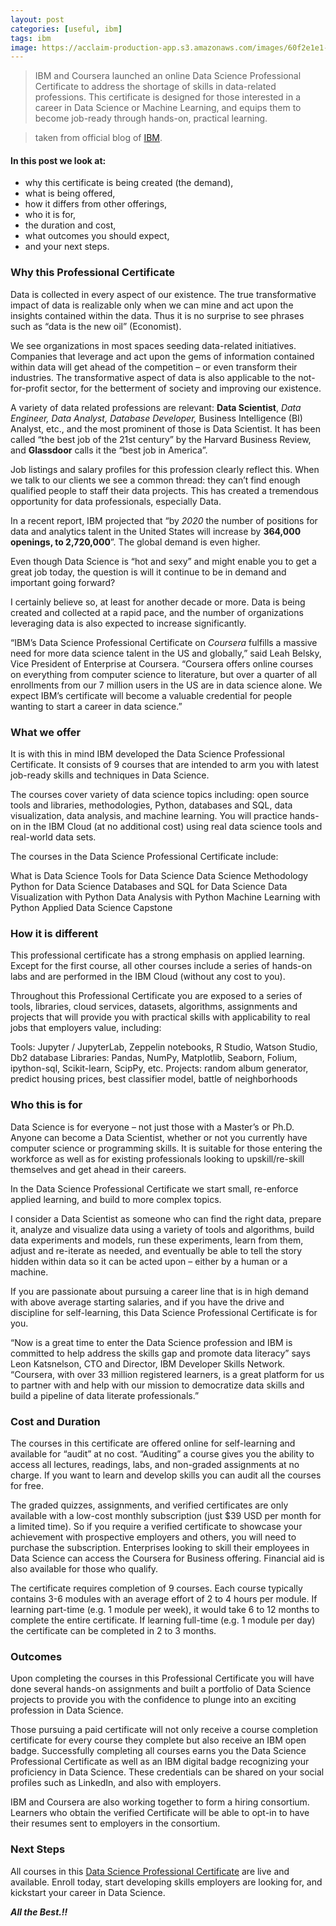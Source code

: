```yaml
---
layout: post
categories: [useful, ibm]
tags: ibm
image: https://acclaim-production-app.s3.amazonaws.com/images/60f2e1e1-1b74-4dc0-a24b-cd08b460c12d/Applied%2BData%2BScience%2BCapstone.png
---
```


> IBM and Coursera launched an online Data Science Professional Certificate to address the shortage of skills in data-related professions. This certificate is designed for those interested in a career in Data Science or Machine Learning, and equips them to become job-ready through hands-on, practical learning.

> taken from official blog of [IBM](https://cognitiveclass.ai/blog/data-science-professional-certificate/).

#### In this post we look at:
- why this certificate is being created (the demand),
- what is being offered,
- how it differs from other offerings,
- who it is for,
- the duration and cost,
- what outcomes you should expect,
- and your next steps.


### Why this Professional Certificate
Data is collected in every aspect of our existence. The true transformative impact of data is realizable only when we can mine and act upon the insights contained within the data. Thus it is no surprise to see phrases such as “data is the new oil” (Economist).

We see organizations in most spaces seeding data-related initiatives. Companies that leverage and act upon the gems of information contained within data will get ahead of the competition – or even transform their industries. The transformative aspect of data is also applicable to the not-for-profit sector, for the betterment of society and improving our existence.

A variety of data related professions are relevant: **Data Scientist**, _Data Engineer, Data Analyst, Database Developer,_ Business Intelligence (BI) Analyst, etc., and the most prominent of those is Data Scientist. It has been called “the best job of the 21st century” by the Harvard Business Review, and **Glassdoor** calls it the “best job in America”.

Job listings and salary profiles for this profession clearly reflect this. When we talk to our clients we see a common thread: they can’t find enough qualified people to staff their data projects. This has created a tremendous opportunity for data professionals, especially Data.

In a recent report, IBM projected that “by _2020_ the number of positions for data and analytics talent in the United States will increase by **364,000 openings, to 2,720,000**”. The global demand is even higher.

Even though Data Science is “hot and sexy” and might enable you to get a great job today, the question is will it continue to be in demand and important going forward?

I certainly believe so, at least for another decade or more. Data is being created and collected at a rapid pace, and the number of organizations leveraging data is also expected to increase significantly.

“IBM’s Data Science Professional Certificate on _Coursera_ fulfills a massive need for more data science talent in the US and globally,” said Leah Belsky, Vice President of Enterprise at Coursera. “Coursera offers online courses on everything from computer science to literature, but over a quarter of all enrollments from our 7 million users in the US are in data science alone. We expect IBM’s certificate will become a valuable credential for people wanting to start a career in data science.”

### What we offer
It is with this in mind IBM developed the Data Science Professional Certificate. It consists of 9 courses that are intended to arm you with latest job-ready skills and techniques in Data Science.

The courses cover variety of data science topics including: open source tools and libraries, methodologies, Python, databases and SQL, data visualization, data analysis, and machine learning. You will practice hands-on in the IBM Cloud (at no additional cost) using real data science tools and real-world data sets.

The courses in the Data Science Professional Certificate include:

What is Data Science
Tools for Data Science
Data Science Methodology
Python for Data Science
Databases and SQL for Data Science
Data Visualization with Python
Data Analysis with Python
Machine Learning with Python
Applied Data Science Capstone

### How it is different
This professional certificate has a strong emphasis on applied learning. Except for the first course, all other courses include a series of hands-on labs and are performed in the IBM Cloud (without any cost to you).

Throughout this Professional Certificate you are exposed to a series of tools, libraries, cloud services, datasets, algorithms, assignments and projects that will provide you with practical skills with applicability to real jobs that employers value, including:

Tools: Jupyter / JupyterLab, Zeppelin notebooks, R Studio, Watson Studio, Db2 database
Libraries: Pandas, NumPy, Matplotlib, Seaborn, Folium, ipython-sql, Scikit-learn, ScipPy, etc.
Projects: random album generator, predict housing prices, best classifier model, battle of neighborhoods

### Who this is for
Data Science is for everyone – not just those with a Master’s or Ph.D. Anyone can become a Data Scientist, whether or not you currently have computer science or programming skills. It is suitable for those entering the workforce as well as for existing professionals looking to upskill/re-skill themselves and get ahead in their careers.

In the Data Science Professional Certificate we start small, re-enforce applied learning, and build to more complex topics.

I consider a Data Scientist as someone who can find the right data, prepare it, analyze and visualize data using a variety of tools and algorithms, build data experiments and models, run these experiments, learn from them, adjust and re-iterate as needed, and eventually be able to tell the story hidden within data so it can be acted upon – either by a human or a machine.

If you are passionate about pursuing a career line that is in high demand with above average starting salaries, and if you have the drive and discipline for self-learning, this Data Science Professional Certificate is for you.

“Now is a great time to enter the Data Science profession and IBM is committed to help address the skills gap and promote data literacy” says Leon Katsnelson, CTO and Director, IBM Developer Skills Network. “Coursera, with over 33 million registered learners, is a great platform for us to partner with and help with our mission to democratize data skills and build a pipeline of data literate professionals.”

### Cost and Duration
The courses in this certificate are offered online for self-learning and available for “audit” at no cost. “Auditing” a course gives you the ability to access all lectures, readings, labs, and non-graded assignments at no charge. If you want to learn and develop skills you can audit all the courses for free.

The graded quizzes, assignments, and verified certificates are only available with a low-cost monthly subscription (just $39 USD per month for a limited time). So if you require a verified certificate to showcase your achievement with prospective employers and others, you will need to purchase the subscription. Enterprises looking to skill their employees in Data Science can access the Coursera for Business offering. Financial aid is also available for those who qualify.

The certificate requires completion of 9 courses. Each course typically contains 3-6 modules with an average effort of 2 to 4 hours per module. If learning part-time (e.g. 1 module per week), it would take 6 to 12 months to complete the entire certificate. If learning full-time (e.g. 1 module per day) the certificate can be completed in 2 to 3 months.

### Outcomes
Upon completing the courses in this Professional Certificate you will have done several hands-on assignments and built a portfolio of Data Science projects to provide you with the confidence to plunge into an exciting profession in Data Science.

Those pursuing a paid certificate will not only receive a course completion certificate for every course they complete but also receive an IBM open badge. Successfully completing all courses earns you the Data Science Professional Certificate as well as an IBM digital badge recognizing your proficiency in Data Science. These credentials can be shared on your social profiles such as LinkedIn, and also with employers.

IBM and Coursera are also working together to form a hiring consortium. Learners who obtain the verified Certificate will be able to opt-in to have their resumes sent to employers in the consortium.

### Next Steps
All courses in this [Data Science Professional Certificate](https://www.coursera.org/specializations/data-science-professional-certificate) are live and available. Enroll today, start developing skills employers are looking for, and kickstart your career in Data Science.

***All the Best.!!***

